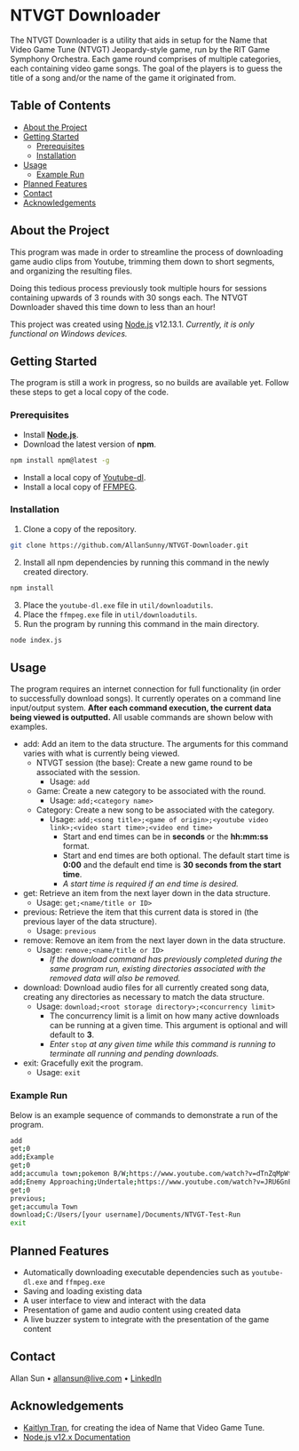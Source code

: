 # NTVGT Downloader
The NTVGT Downloader is a utility that aids in setup for the Name that Video Game Tune (NTVGT) Jeopardy-style game, run by the RIT Game Symphony Orchestra. Each game round comprises of multiple categories, each containing video game songs. The goal of the players is to guess the title of a song and/or the name of the game it originated from.


## Table of Contents
* [About the Project](#about-the-project)
* [Getting Started](#getting-started)
  * [Prerequisites](#prerequisites)
  * [Installation](#installation)
* [Usage](#usage)
  * [Example Run](#example-run)
* [Planned Features](#planned-features)
* [Contact](#contact)
* [Acknowledgements](#acknowledgements)


## About the Project
This program was made in order to streamline the process of downloading game audio clips from Youtube, trimming them down to short segments, and organizing the resulting files. 

Doing this tedious process previously took multiple hours for sessions containing upwards of 3 rounds with 30 songs each. The NTVGT Downloader shaved this time down to less than an hour!

This project was created using [Node.js](https://nodejs.org/) v12.13.1. _Currently, it is only functional on Windows devices._


## Getting Started
The program is still a work in progress, so no builds are available yet. Follow these steps to get a local copy of the code.

### Prerequisites
* Install **[Node.js](https://nodejs.org/)**.
* Download the latest version of **npm**.
```sh
npm install npm@latest -g
```
* Install a local copy of [Youtube-dl](http://ytdl-org.github.io/youtube-dl/).
* Install a local copy of [FFMPEG](https://ffmpeg.org/).

### Installation
1. Clone a copy of the repository.
```sh
git clone https://github.com/AllanSunny/NTVGT-Downloader.git
```
2. Install all npm dependencies by running this command in the newly created directory.
```sh
npm install
```
3. Place the ``youtube-dl.exe`` file in ``util/downloadutils``.
4. Place the ``ffmpeg.exe`` file in ``util/downloadutils``.
5. Run the program by running this command in the main directory.
```sh
node index.js
```


## Usage
The program requires an internet connection for full functionality (in order to successfully download songs). It currently operates on a command line input/output system. __After each command execution, the current data being viewed is outputted.__ All usable commands are shown below with examples. 

* add: Add an item to the data structure. The arguments for this command varies with what is currently being viewed.
  * NTVGT session (the base): Create a new game round to be associated with the session.
    * Usage: ``add``
  * Game: Create a new category to be associated with the round.
    * Usage: ``add;<category name>``
  * Category: Create a new song to be associated with the category.
    * Usage: ``add;<song title>;<game of origin>;<youtube video link>;<video start time>;<video end time>``
      * Start and end times can be in **seconds** or the **hh:mm:ss** format.
      * Start and end times are both optional. The default start time is **0:00** and the default end time is **30 seconds from the start time**.
      * _A start time is required if an end time is desired._
* get: Retrieve an item from the next layer down in the data structure.
  * Usage: ``get;<name/title or ID>``
* previous: Retrieve the item that this current data is stored in (the previous layer of the data structure).
  * Usage: ``previous``
* remove: Remove an item from the next layer down in the data structure.
  * Usage: ``remove;<name/title or ID>``
    * _If the download command has previously completed during the same program run, existing directories associated with the removed data will also be removed._
* download: Download audio files for all currently created song data, creating any directories as necessary to match the data structure.
  * Usage: ``download;<root storage directory>;<concurrency limit>``
    * The concurrency limit is a limit on how many active downloads can be running at a given time. This argument is optional and will default to **3**.
    * _Enter_ ``stop`` _at any given time while this command is running to terminate all running and pending downloads._
* exit: Gracefully exit the program.
  * Usage: ``exit``
  
### Example Run
Below is an example sequence of commands to demonstrate a run of the program.
```sh
add
get;0
add;Example
get;0
add;accumula town;pokemon B/W;https://www.youtube.com/watch?v=dTnZqMpWttY;0:00;40
add;Enemy Approaching;Undertale;https://www.youtube.com/watch?v=JRU6GnETSN4
get;0
previous;
get;accumula Town
download;C:/Users/[your username]/Documents/NTVGT-Test-Run
exit
```


## Planned Features
* Automatically downloading executable dependencies such as ``youtube-dl.exe`` and ``ffmpeg.exe``
* Saving and loading existing data
* A user interface to view and interact with the data
* Presentation of game and audio content using created data
* A live buzzer system to integrate with the presentation of the game content


## Contact
Allan Sun • allansun@live.com • [LinkedIn](https://linkedin.com/in/allan-sunny)


## Acknowledgements
* [Kaitlyn Tran](https://www.linkedin.com/in/kaitlyn-tran-/), for creating the idea of Name that Video Game Tune.
* [Node.js v12.x Documentation](https://nodejs.org/docs/latest-v12.x/api/)
